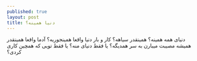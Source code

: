 ```yaml
---
published: true
layout: post
title: دنیا همینه؟
---
```


دنیای همه همینه؟ همینقدر سیاهه؟ کار و بار دنیا واقعا همینجوریه؟ آدما واقعا همینقدر همیشه مصیبت میبارن به سر همدیگه؟ یا فقط دنیای منه؟ یا فقط تویی که همچین کاری کردی؟
